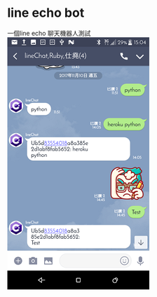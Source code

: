 # line echo bot
一個line echo 聊天機器人測試
![image](https://github.com/kissLin/line-echo-bot-starter/blob/master/Screenshot_20180711-150427.png)
